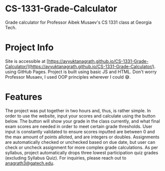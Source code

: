 # CS-1331-Grade-Calculator
 Grade calculator for Professor Aibek Musaev's CS 1331 class at Georgia Tech.

# Project Info
 Site is accessible at [https://avyuktanagrath.github.io/CS-1331-Grade-Calculator/](https://avyuktanagrath.github.io/CS-1331-Grade-Calculator/).
 using GitHub Pages.
 Project is built using basic JS and HTML. Don't worry Professor Musaev, I used OOP principles wherever I could 😅.

# Features
 The project was put together in two hours and, thus, is rather simple. In order to use the website, input your scores and calculate using the button below.
 The button will show your grade in the class currently, and what final exam scores are needed in order to meet certain grade thresholds.
 User input is constantly validated to ensure scores inputted are between 0 and the max amount of points alloted, and are integers or doubles.
 Assignments are automatically checked or unchecked based on due date, but user can check or uncheck assignment for more complex grade calculations.
 As per syllabus, project automatically drops three lowest participation quiz grades (excluding Syllabus Quiz).
 For inquiries, please reach out to anagrath3@gatech.edu.
